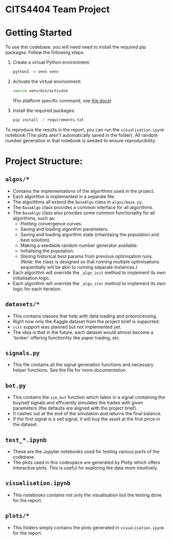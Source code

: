 # CITS4404 Team Project

# Getting Started

To use this codebase, you will need need to install the required pip packages. Follow the following steps:
1. Create a virtual Python environment:
   ```bash
   python3 -m venv venv
   ```

2. Activate the virtual environment: 
   ```bash
   source venv/bin/activate
   ```
   (For platform specific command, see [the docs](https://docs.python.org/3/library/venv.html#how-venvs-work))

3. Install the required packages:
   ```bash
   pip install -r requirements.txt
   ```

To reproduce the results in the report, you can run the `visualisation.ipynb` notebook (The plots aren't automatically saved in the folder). All random number generation in that notebook is seeded to ensure reproducibility.

# Project Structure:

## `algos/*`
- Contains the implementations of the algorithms used in the project.
- Each algorithm is implemented in a separate file.
- The algorithms all extend the `BaseAlgo` class in `algos/base.py`.
- The `BaseAlgo` class provides a common interface for all algorithms.
- The `BaseAlgo` class also provides some common functionality for all algorithms, such as:
    - Plotting convergence curves.
    - Saving and loading algorithm parameters.
    - Saving and loading algorithm state (mtaintaing the population and best solution).
    - Making a seedable random number generator available.
    - Initialising the population. 
    - Storing historical best params from previous optimisation runs. (Note: the class is designed so that running multiple optimisations sequentially will be akin to running separate instances.)
- Each algorithm will override the `_algo_init` method to implement its own initialisation logic.
- Each algorithm will override the `_algo_iter` method to implement its own logic for each iteration. 

## `datasets/*`
- This contains classes that help with data loading and preprocessing.
- Right now only the Kaggle dataset from the project brief is supported.
- `ccxt` support was planned but not implemented yet.
- The idea is that in the future, each dataset would almost become a 'broker' offering functionlity like paper trading, etc.

## `signals.py`
- This file contains all the signal generation functions and necessary helper functions. See the file for more documentation. 

## `bot.py`
- This contains the `sim_bot` function which takes in a signal containing the buy/sell signals and efficiently simulates the trades with given parameters (the defaults are aligned with the project brief).
- It cashes out at the end of the simulation and returns the final balance.
- If the first signal is a sell signal, it will buy the asset at the first price in the dataset.

## `test_*.ipynb`
- These are the Jupyter notebooks used for testing various parts of the codebase. 
- The plots used in this codespace are generated by Plotly which offers interactive plots. This is useful for exploring the data more intuitively.

## `visualisation.ipynb`
- This notebooks contains not only the visualisation but the testing done for the report. 

## `plots/*`
- This folders simply contains the plots generated in `visualisation.ipynb` for the report. 

